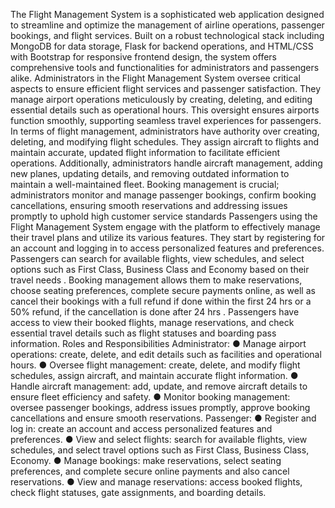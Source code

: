 The Flight Management System is a sophisticated web application designed to
streamline and optimize the management of airline operations, passenger bookings,
and flight services. Built on a robust technological stack including MongoDB for
data storage, Flask for backend operations, and HTML/CSS with Bootstrap for
responsive frontend design, the system offers comprehensive tools and
functionalities for administrators and passengers alike.
Administrators in the Flight Management System oversee critical aspects to ensure
efficient flight services and passenger satisfaction. They manage airport operations
meticulously by creating, deleting, and editing essential details such as operational
hours. This oversight ensures airports function smoothly, supporting seamless
travel experiences for passengers. In terms of flight management, administrators
have authority over creating, deleting, and modifying flight schedules. They assign
aircraft to flights and maintain accurate, updated flight information to facilitate
efficient operations. Additionally, administrators handle aircraft management,
adding new planes, updating details, and removing outdated information to
maintain a well-maintained fleet. Booking management is crucial; administrators
monitor and manage passenger bookings, confirm booking cancellations, ensuring
smooth reservations and addressing issues promptly to uphold high customer
service standards
Passengers using the Flight Management System engage with the platform to
effectively manage their travel plans and utilize its various features. They start by
registering for an account and logging in to access personalized features and
preferences. Passengers can search for available flights, view schedules, and select
options such as First Class, Business Class and Economy based on their travel
needs . Booking management allows them to make reservations, choose seating
preferences, complete secure payments online, as well as cancel their bookings
with a full refund if done within the first 24 hrs or a 50% refund, if the cancellation
is done after 24 hrs . Passengers have access to view their booked flights, manage
reservations, and check essential travel details such as flight statuses and boarding
pass information.
Roles and Responsibilities
Administrator:
● Manage airport operations: create, delete, and edit details such as
facilities and operational hours.
● Oversee flight management: create, delete, and modify flight
schedules, assign aircraft, and maintain accurate flight information.
● Handle aircraft management: add, update, and remove aircraft details
to ensure fleet efficiency and safety.
● Monitor booking management: oversee passenger bookings, address
issues promptly, approve booking cancellations and ensure smooth
reservations.
Passenger:
● Register and log in: create an account and access personalized features
and preferences.
● View and select flights: search for available flights, view schedules,
and select travel options such as First Class, Business Class, Economy.
● Manage bookings: make reservations, select seating preferences, and
complete secure online payments and also cancel reservations.
● View and manage reservations: access booked flights, check flight
statuses, gate assignments, and boarding details.
